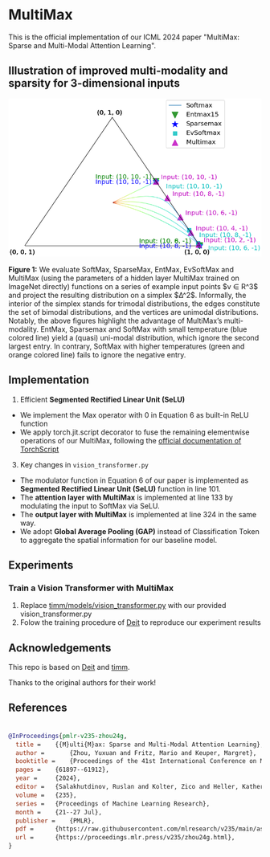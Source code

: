 # MultiMax
This is the official implementation of our ICML 2024 paper "MultiMax: Sparse and Multi-Modal Attention Learning".

## Illustration of improved multi-modality and sparsity for 3-dimensional inputs
<p align="center">
   <img src="simplex_total.png" alt="drawing" width="600"/>
</p>
<p align="left">
   <b>Figure 1:</b> We evaluate SoftMax, SparseMax, EntMax, EvSoftMax and MultiMax (using the parameters of a hidden layer MultiMax trained on ImageNet directly) functions on a series of example input points $v ∈ R^3$ and project the resulting distribution on a simplex $∆^2$. Informally, the interior of the simplex stands for trimodal distributions, the edges constitute the set of bimodal distributions, and the vertices are unimodal distributions. Notably, the above figures highlight the advantage of MultiMax’s multi-modality. EntMax, Sparsemax and SoftMax with small temperature (blue colored line) yield a (quasi) uni-modal distribution, which ignore the second largest entry. In contrary, SoftMax with higher temperatures (green and orange colored line) fails to ignore the negative entry.
</p>


## Implementation
1. Efficient **Segmented Rectified Linear Unit (SeLU)**
- We implement the Max operator with 0 in Equation 6 as built-in ReLU function
- We apply torch.jit.script decorator to fuse the remaining elementwise operations of our MultiMax, following the [official documentation of TorchScript](https://pytorch.org/docs/stable/generated/torch.jit.script.html)

3. Key changes in `vision_transformer.py`
- The modulator function in Equation 6 of our paper is implemented as **Segmented Rectified Linear Unit (SeLU)** function in line 101.
- The **attention layer with MultiMax** is implemented at line 133 by modulating the input to SoftMax via SeLU.
- The **output layer with MultiMax** is implemented at line 324 in the same way.
- We adopt **Global Average Pooling (GAP)** instead of Classification Token to aggregate the spatial information for our baseline model.

## Experiments
### Train a Vision Transformer with MultiMax
1. Replace [timm/models/vision_transformer.py](https://github.com/huggingface/pytorch-image-models/blob/main/timm/models/vision_transformer.py) with our provided vision_transformer.py
2. Folow the training procedure of [Deit](https://github.com/facebookresearch/deit) to reproduce our experiment results 

## Acknowledgements

This repo is based on [Deit](https://github.com/facebookresearch/deit) and [timm](https://github.com/rwightman/pytorch-image-models).

Thanks to the original authors for their work!

## References

```bibtex

@InProceedings{pmlr-v235-zhou24g,
  title = 	 {{M}ulti{M}ax: Sparse and Multi-Modal Attention Learning},
  author =       {Zhou, Yuxuan and Fritz, Mario and Keuper, Margret},
  booktitle = 	 {Proceedings of the 41st International Conference on Machine Learning},
  pages = 	 {61897--61912},
  year = 	 {2024},
  editor = 	 {Salakhutdinov, Ruslan and Kolter, Zico and Heller, Katherine and Weller, Adrian and Oliver, Nuria and Scarlett, Jonathan and Berkenkamp, Felix},
  volume = 	 {235},
  series = 	 {Proceedings of Machine Learning Research},
  month = 	 {21--27 Jul},
  publisher =    {PMLR},
  pdf = 	 {https://raw.githubusercontent.com/mlresearch/v235/main/assets/zhou24g/zhou24g.pdf},
  url = 	 {https://proceedings.mlr.press/v235/zhou24g.html},
}


